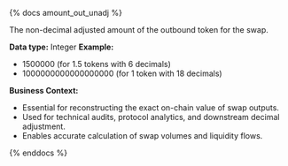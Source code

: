 {% docs amount_out_unadj %}

The non-decimal adjusted amount of the outbound token for the swap.

**Data type:** Integer
**Example:**
- 1500000 (for 1.5 tokens with 6 decimals)
- 1000000000000000000 (for 1 token with 18 decimals)

**Business Context:**
- Essential for reconstructing the exact on-chain value of swap outputs.
- Used for technical audits, protocol analytics, and downstream decimal adjustment.
- Enables accurate calculation of swap volumes and liquidity flows.

{% enddocs %}